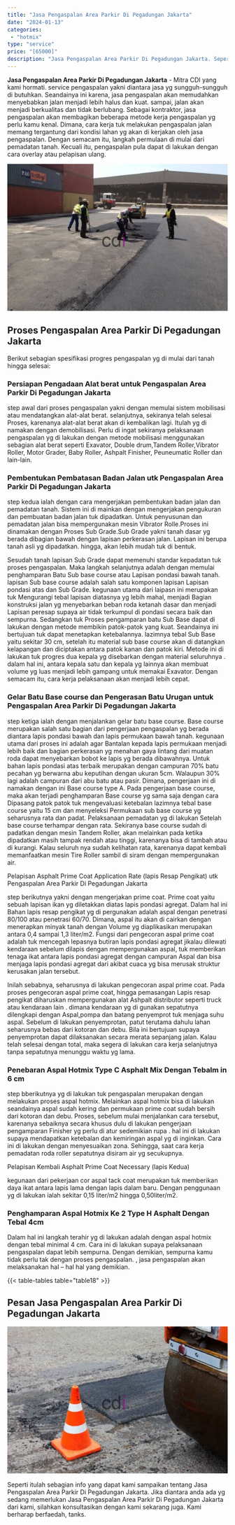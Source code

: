 ```yaml
---
title: "Jasa Pengaspalan Area Parkir Di Pegadungan Jakarta"
date: "2024-01-13"
categories:
 - "hotmix"
type: "service"
price: "[65000]"
description: "Jasa Pengaspalan Area Parkir Di Pegadungan Jakarta. Seperti itulah sebagian info yang dapat kami sampaikan tentang Jasa Pengaspalan Area Parkir Di Pegadungan..."
---
```


**Jasa Pengaspalan Area Parkir Di Pegadungan Jakarta** - Mitra CDI yang kami hormati. service pengaspalan yakni diantara jasa yg sungguh-sungguh di butuhkan. Seandainya ini karena, jasa pengaspalan akan memudahkan menyebabkan jalan menjadi lebih halus dan kuat. sampai, jalan akan menjadi berkualitas dan tidak berlubang. Sebagai kontraktor, jasa pengaspalan akan membagikan beberapa metode kerja pengaspalan yg perlu kamu kenal. Dimana, cara kerja tuk melakukan pengaspalan jalan memang tergantung dari kondisi lahan yg akan di kerjakan oleh jasa pengaspalan. Dengan semacam itu, langkah permulaan di mulai dari pemadatan tanah. Kecuali itu, pengaspalan pula dapat di lakukan dengan cara overlay atau pelapisan ulang.

![Jasa Pengaspalan Area Parkir Di Pegadungan Jakarta](/images/hotmix/jasa-hotmix-aspal-15.jpg)

## Proses Pengaspalan Area Parkir Di Pegadungan Jakarta

Berikut sebagian spesifikasi progres pengaspalan yg di mulai dari tanah hingga selesai:

### Persiapan Pengadaan Alat berat untuk Pengaspalan Area Parkir Di Pegadungan Jakarta

step awal dari proses pengaspalan yakni dengan memulai sistem mobilisasi atau mendatangkan alat-alat berat. selanjutnya, sekiranya telah selesai Proses, karenanya alat-alat berat akan di kembalikan lagi. Itulah yg di namakan dengan demobilisasi. Perlu di ingat sekiranya pelaksanaan pengaspalan yg di lakukan dengan metode mobilisasi menggunakan sebagian alat berat seperti Exavator, Double drum,Tandem Roller,Vibrator Roller, Motor Grader, Baby Roller, Ashpalt Finisher, Peuneumatic Roller dan lain-lain.

### Pembentukan Pembatasan Badan Jalan utk Pengaspalan Area Parkir Di Pegadungan Jakarta

step kedua ialah dengan cara mengerjakan pembentukan badan jalan dan pemadatan tanah. Sistem ini di mainkan dengan mengerjakan pengukuran dan pembuatan badan jalan tuk dipadatkan. Untuk penyusunan dan pemadatan jalan bisa mempergunakan mesin Vibrator Rolle.Proses ini dinamakan dengan Proses Sub Grade.Sub Grade yakni tanah dasar yg berada dibagian bawah dengan lapisan perkerasan jalan. Lapisan ini berupa tanah asli yg dipadatkan. hingga, akan lebih mudah tuk di bentuk.

Sesudah tanah lapisan Sub Grade dapat memenuhi standar kepadatan tuk proses pengaspalan. Maka langkah selanjutnya adalah dengan memulai penghamparan Batu Sub base course atau Lapisan pondasi bawah tanah. lapisan Sub base course adalah salah satu komponen lapisan Lapisan pondasi atas dan Sub Grade. kegunaan utama dari laipasn ini merupakan tuk Mengurangi tebal lapisan diatasnya yg lebih mahal, menjadi Bagian konstruksi jalan yg menyebarkan beban roda ketanah dasar dan menjadi Lapisan peresap supaya air tidak terkumpul di pondasi secara baik dan sempurna. Sedangkan tuk Proses pengamparan batu Sub Base dapat di lakukan dengan metode membikin patok-patok yang kuat. Seandainya ini bertujuan tuk dapat menetapkan ketebalannya. lazimnya tebal Sub Base yaitu sekitar 30 cm, setelah itu material sub base course akan di datangkan kelapangan dan diciptakan antara patok kanan dan patok kiri. Metode ini di lakukan tuk progres dua kepala yg disebarkan dengan material seluruhnya . dalam hal ini, antara kepala satu dan kepala yg lainnya akan membuat volume yg luas menjadi lebih gampang untuk memakai Exavator. Dengan semacam itu, cara kerja pelaksanaan akan menjadi lebih cepat.

### Gelar Batu Base course dan Pengerasan Batu Urugan untuk Pengaspalan Area Parkir Di Pegadungan Jakarta

step ketiga ialah dengan menjalankan gelar batu base course. Base course merupakan salah satu bagian dari pengerjaan pengaspalan yg berada diantara lapis pondasi bawah dan lapis permukaan bawah tanah. kegunaan utama dari proses ini adalah agar Bantalan kepada lapis permukaan menjadi lebih baik dan bagian perkerasan yg menahan gaya lintang dari muatan roda dapat menyebarkan bobot ke lapis yg berada dibawahnya. Untuk bahan lapis pondasi atas terbaik merupakan dengan campuran 70% batu pecahan yg berwarna abu keputihan dengan ukuran 5cm. Walaupun 30% lagi adalah campuran dari abu batu atau pasir. Dimana, pengerjaan ini di namakan dengan ini Base course type A. Pada pengerjaan base course, maka akan terjadi penghamparan Base course yg sama saja dengan cara Dipasang patok patok tuk mengevaluasi ketebalan lazimnya tebal base course yaitu 15 cm dan menyeleksi Permukaan sub base course yg seharusnya rata dan padat. Pelaksanaan pemadatan yg di lakukan Setelah base course terhampar dengan rata. Sekiranya base course sudah di padatkan dengan mesin Tandem Roller, akan melainkan pada ketika dipadatkan masih tampak rendah atau tinggi, karenanya bisa di tambah atau di kurangi. Kalau seluruh nya sudah kelihatan rata, karenanya dapat kembali memanfaatkan mesin Tire Roller sambil di siram dengan mempergunakan air.

Pelapisan Asphalt Prime Coat Application Rate (lapis Resap Pengikat) utk Pengaspalan Area Parkir Di Pegadungan Jakarta

step berikutnya yakni dengan mengerjakan prime coat. Prime coat yaitu sebuah lapisan ikan yg diletakkan diatas lapis pondasi agregat. Dalam hal ini Bahan lapis resap pengikat yg di pergunakan adalah aspal dengan penetrasi 80/100 atau penetrasi 60/70. Dimana, aspal itu akan di cairkan dengan menerapkan minyak tanah dengan Volume yg diaplikasikan merupakan antara 0,4 sampai 1,3 liter/m2. Fungsi dari pengecoran aspal prime coat adalah tuk mencegah lepasnya butiran lapis pondasi agregat jikalau dilewati kendaraan sebelum dilapis dengan mempergunakan aspal, tuk memberikan tenaga ikat antara lapis pondasi agregat dengan campuran Aspal dan bisa menjaga lapis pondasi agregat dari akibat cuaca yg bisa merusak struktur kerusakan jalan tersebut.

Inilah sebabnya, seharusnya di lakukan pengecoran aspal prime coat. Pada proses pengecoran aspal prime coat, hingga pemasangan Lapis resap pengikat diharuskan mempergunakan alat Ashpalt distributor seperti truck atau kendaraan lain . dimana kendaraan yg di gunakan sepatutnya dilengkapi dengan Aspal,pompa dan batang penyemprot tuk menjaga suhu aspal. Sebelum di lakukan penyemprotan, patut terutama dahulu lahan seharusnya bebas dari kotoran dan debu. Bila ini bertujuan supaya penyemprotan dapat dilaksanakan secara merata sepanjang jalan. Kalau telah selesai dengan total, maka segera di lakukan cara kerja selanjutnya tanpa sepatutnya menunggu waktu yg lama.

### Penebaran Aspal Hotmix Type C Asphalt Mix Dengan Tebalm in 6 cm

step bberikutnya yg di lakukan tuk pengaspalan merupakan dengan melakukan proses aspal hotmix. Melainkan aspal hotmix bisa di lakukan seandainya aspal sudah kering dan permukaan prime coat sudah bersih dari kotoran dan debu. Proses, sebelum mulai menjalankan cara tersebut, karenanya sebaiknya secara khusus dulu di lakukan pengerjaan pengamparan Finisher yg perlu di atur sedemikian rupa . hal ini di lakukan supaya mendapatkan ketebalan dan kemiringan aspal yg di inginkan. Cara ini di lakukan dengan menyesuaikan zona. Sehingga, saat cara kerja pemadatan roda roller sepatutnya disiram air yg secukupnya.

Pelapisan Kembali Asphalt Prime Coat Necessary (lapis Kedua)

kegunaan dari pekerjaan cor aspal tack coat merupakan tuk memberikan daya ikat antara lapis lama dengan lapis dalam baru. Dengan penggunaan yg di lakukan ialah sekitar 0,15 liter/m2 hingga 0,50liter/m2.

### Penghamparan Aspal Hotmix Ke 2 Type H Asphalt Dengan Tebal 4cm

Dalam hal ini langkah terahir yg di lakukan adalah dengan aspal hotmix dengan tebal minimal 4 cm. Cara ini di lakukan supaya pelaksanaan pengaspalan dapat lebih sempurna. Dengan demikian, sempurna kamu tidak perlu tak dengan proses pengaspalan. , jasa pengaspalan akan melaksanakan hal – hal hal yang demikian.

{{< table-tables table="table18" >}}

## Pesan Jasa Pengaspalan Area Parkir Di Pegadungan Jakarta

![Jasa Pengaspalan Area Parkir Di Pegadungan Jakarta](/images/hotmix/jasa-hotmix-aspal-16.jpg)

Seperti itulah sebagian info yang dapat kami sampaikan tentang Jasa Pengaspalan Area Parkir Di Pegadungan Jakarta. Jika diantara anda ada yg sedang memerlukan Jasa Pengaspalan Area Parkir Di Pegadungan Jakarta dari kami, silahkan konsultasikan dengan kami sekarang juga. Kami berharap berfaedah, tanks.
